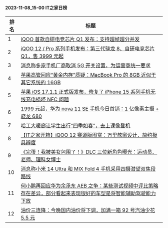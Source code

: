 #### 2023-11-08_15-00  IT之家日榜

| 排名 | 标题|
| --- | ---|
| 1 | [iQOO 首款自研电竞芯片 Q1 发布：支持超帧超分并发](https://www.ithome.com/0/730/757.htm) |
| 2 | [iQOO 12 / Pro 系列手机发布：第三代骁龙 8、自研电竞芯片 Q1，售 3999 元起](https://www.ithome.com/0/730/761.htm) |
| 3 | [消息称多家手机厂商取消 5G 开关设置，为运营商统一要求](https://www.ithome.com/0/730/691.htm) |
| 4 | [苹果高管回应“黄金内存”质疑：MacBook Pro 的 8GB 近似于其它系统的 16GB](https://www.ithome.com/0/730/827.htm) |
| 5 | [苹果 iOS 17.1.1 正式版发布，修复了 iPhone 15 系列手机无线充电损坏 NFC 问题](https://www.ithome.com/0/730/804.htm) |
| 6 | [1999 元起，华为 nova 11 SE 手机今日首销：1 亿像素主摄 + 骁龙 680](https://www.ithome.com/0/730/814.htm) |
| 7 | [哈工大暖廊让学生出行“四季如春”，去上课像登机](https://www.ithome.com/0/730/799.htm) |
| 8 | [【IT之家开箱】iQOO 12 赛道版图赏：万里舷窗设计，简约极具辨度](https://www.ithome.com/0/730/781.htm) |
| 9 | [《完蛋！我被美女包围了！》DLC 三位新角色曝光：运动员、老师、理科女博士](https://www.ithome.com/0/730/840.htm) |
| 10 | [消息称小米 14 Ultra 和 MIX Fold 4 手机采用四摄潜望双焦段路线](https://www.ithome.com/0/730/719.htm) |
| 11 | [何小鹏再回应华为余承东 AEB 之争：某些测试视频中评比策略存在差异，部分看起来表现很好的车型是将智能辅助驾驶能力下放](https://www.ithome.com/0/730/845.htm) |
| 12 | [油价三连降：今晚国内油价将下调，加满一箱 92 号汽油少花 5.5 元](https://www.ithome.com/0/730/715.htm) |
